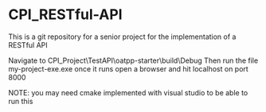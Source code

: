 # CPI_RESTful-API
This is a git repository for a senior project for the implementation of a RESTful API

Navigate to CPI_Project\TestAPI\oatpp-starter\build\Debug
Then run the file my-project-exe.exe
once it runs open a browser and hit localhost on port 8000

NOTE: you may need cmake implemented with visual studio to be able to run this
